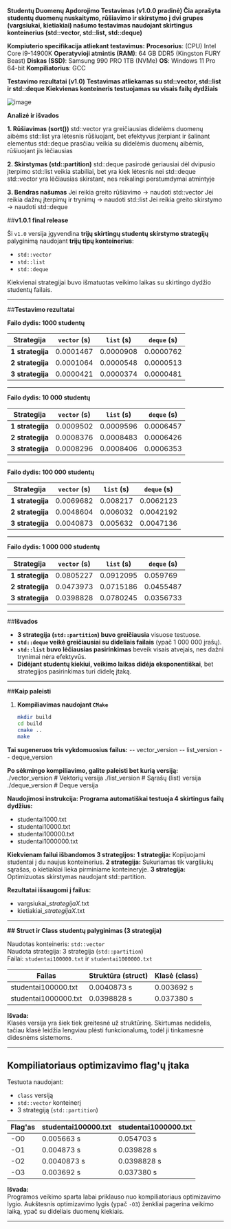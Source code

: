 **Studentų Duomenų Apdorojimo Testavimas (v1.0.0 pradinė)
Čia aprašyta studentų duomenų nuskaitymo, rūšiavimo ir skirstymo į dvi grupes (vargsiukai, kietiakiai) našumo testavimas naudojant skirtingus konteinerius (std::vector, std::list, std::deque)**


**Kompiuterio specifikacija atliekant testavimus:**
**Procesorius**: (CPU)	Intel Core i9-14900K
**Operatyvioji atmintis (RAM)**:	64 GB DDR5 (Kingston FURY Beast)
**Diskas (SSD)**:	Samsung 990 PRO 1TB (NVMe)
**OS**: Windows 11 Pro 64-bit
**Kompiliatorius**:	GCC


**Testavimo rezultatai (v1.0)**
**Testavimas atliekamas su std::vector, std::list ir std::deque
Kiekvienas konteineris testuojamas su visais failų dydžiais**

![image](https://github.com/user-attachments/assets/aca19f37-1b2e-4b0e-acbc-756175435921)

**Analizė ir išvados**

**1️. Rūšiavimas (sort())**
std::vector yra greičiausias didelėms duomenų aibėms
std::list yra lėtesnis rūšiuojant, bet efektyvus įterpiant ir šalinant elementus
std::deque prasčiau veikia su didelėmis duomenų aibėmis, rūšiuojant jis lėčiausias

**2️. Skirstymas (std::partition)**
std::deque pasirodė geriausiai dėl dvipusio įterpimo
std::list veikia stabiliai, bet yra kiek lėtesnis nei std::deque
std::vector yra lėčiausias skirstant, nes reikalingi perstumdymai atmintyje

**3️. Bendras našumas**
Jei reikia greito rūšiavimo → naudoti std::vector
Jei reikia dažnų įterpimų ir trynimų → naudoti std::list
Jei reikia greito skirstymo → naudoti std::deque

##**v1.0.1 final release**

Ši `v1.0` versija įgyvendina **trijų skirtingų studentų skirstymo strategijų** palyginimą naudojant **trijų tipų konteinerius**:  
- `std::vector`
- `std::list`
- `std::deque`

Kiekvienai strategijai buvo išmatuotas veikimo laikas su skirtingo dydžio studentų failais.

---

##**Testavimo rezultatai**

**Failo dydis: 1000 studentų**

| Strategija | `vector` (s) | `list` (s) | `deque` (s) |
|------------|------------|------------|------------|
| **1 strategija** | 0.0001467 | 0.0000908 | 0.0000762 |
| **2 strategija** | 0.0001064 | 0.0000548 | 0.0000513 |
| **3 strategija** | 0.0000421 | 0.0000374 | 0.0000481 |

---

**Failo dydis: 10 000 studentų**

| Strategija | `vector` (s) | `list` (s) | `deque` (s) |
|------------|------------|------------|------------|
| **1 strategija** | 0.0009502 | 0.0009596 | 0.0006457 |
| **2 strategija** | 0.0008376 | 0.0008483 | 0.0006426 |
| **3 strategija** | 0.0008296 | 0.0008406 | 0.0006353 |

---

**Failo dydis: 100 000 studentų**

| Strategija | `vector` (s) | `list` (s) | `deque` (s) |
|------------|------------|------------|------------|
| **1 strategija** | 0.0069682 | 0.008217 | 0.0062123 |
| **2 strategija** | 0.0048604 | 0.006032 | 0.0042192 |
| **3 strategija** | 0.0040873 | 0.005632 | 0.0047136 |

---

**Failo dydis: 1 000 000 studentų**

| Strategija | `vector` (s) | `list` (s) | `deque` (s) |
|------------|------------|------------|------------|
| **1 strategija** | 0.0805227 | 0.0912095 | 0.059769 |
| **2 strategija** | 0.0473973 | 0.0715186 | 0.0455487 |
| **3 strategija** | 0.0398828 | 0.0780245 | 0.0356733 |

---

##**Išvados**
- **3 strategija (`std::partition`) buvo greičiausia** visuose testuose.
- **`std::deque` veikė greičiausiai su dideliais failais** (ypač 1 000 000 įrašų).
- **`std::list` buvo lėčiausias pasirinkimas** beveik visais atvejais, nes dažni trynimai nėra efektyvūs.
- **Didėjant studentų kiekiui, veikimo laikas didėja eksponentiškai**, bet strategijos pasirinkimas turi didelę įtaką.

---

##**Kaip paleisti**
1. **Kompiliavimas naudojant `CMake`**
   ```sh
   mkdir build
   cd build
   cmake ..
   make

**Tai sugeneruos tris vykdomuosius failus:** 
-- vector_version
-- list_version
-- deque_version

**Po sėkmingo kompiliavimo, galite paleisti bet kurią versiją:**
./vector_version   # Vektorių versija
./list_version     # Sąrašų (list) versija
./deque_version    # Deque versija

**Naudojimosi instrukcija:**
**Programa automatiškai testuoja 4 skirtingus failų dydžius:**
- studentai1000.txt
- studentai10000.txt
- studentai100000.txt
- studentai1000000.txt

**Kiekvienam failui išbandomos 3 strategijos:**
**1 strategija:** Kopijuojami studentai į du naujus konteinerius.
**2 strategija:** Sukuriamas tik vargšiukų sąrašas, o kietiakiai lieka pirminiame konteineryje.
**3 strategija:** Optimizuotas skirstymas naudojant std::partition.

**Rezultatai išsaugomi į failus:**
- vargsiukai_<dydis>_strategijaX_<konteineris>.txt
- kietiakiai_<dydis>_strategijaX_<konteineris>.txt

---

**## Struct ir Class studentų palyginimas (3 strategija)**

Naudotas konteineris: `std::vector`  
Naudota strategija: 3 strategija (`std::partition`)  
Failai: `studentai100000.txt` ir `studentai1000000.txt`

| Failas              | Struktūra (struct) | Klasė (class) |
|---------------------|--------------------|---------------|
| studentai100000.txt | 0.0040873 s        | 0.003692 s    |
| studentai1000000.txt| 0.0398828 s        | 0.037380 s    |

**Išvada:**  
Klasės versija yra šiek tiek greitesnė už struktūrinę. Skirtumas nedidelis, tačiau klasė leidžia lengviau plėsti funkcionalumą, todėl ji tinkamesnė didesnėms sistemoms.

---

## Kompiliatoriaus optimizavimo flag'ų įtaka

Testuota naudojant:  
- `class` versiją  
- `std::vector` konteinerį  
- 3 strategiją (`std::partition`)  

| Flag'as | studentai100000.txt | studentai1000000.txt |
|--------|----------------------|----------------------|
| -O0    | 0.005663 s           | 0.054703 s           |
| -O1    | 0.004873 s           | 0.039828 s           |
| -O2    | 0.0040873 s          | 0.0398828 s          |
| -O3    | 0.003692 s           | 0.037380 s           |

**Išvada:**  
Programos veikimo sparta labai priklauso nuo kompiliatoriaus optimizavimo lygio. Aukštesnis optimizavimo lygis (ypač `-O3`) ženkliai pagerina veikimo laiką, ypač su dideliais duomenų kiekiais.

---


